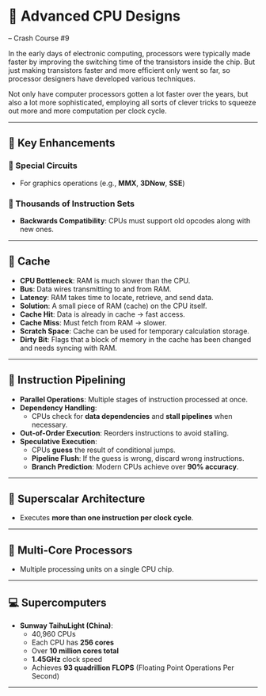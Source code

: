 # 🧠 Advanced CPU Designs
– Crash Course #9

In the early days of electronic computing, processors were typically made faster by improving the switching time of the transistors inside the chip. But just making transistors faster and more efficient only went so far, so processor designers have developed various techniques.

Not only have computer processors gotten a lot faster over the years, but also a lot more sophisticated, employing all sorts of clever tricks to squeeze out more and more computation per clock cycle.

---

## 🧩 Key Enhancements

### 🔧 Special Circuits
- For graphics operations (e.g., **MMX**, **3DNow**, **SSE**)

### 🧠 Thousands of Instruction Sets
- **Backwards Compatibility**: CPUs must support old opcodes along with new ones.

---

## 🧮 Cache
- **CPU Bottleneck**: RAM is much slower than the CPU.
- **Bus**: Data wires transmitting to and from RAM.
- **Latency**: RAM takes time to locate, retrieve, and send data.
- **Solution**: A small piece of RAM (cache) on the CPU itself.
- **Cache Hit**: Data is already in cache → fast access.
- **Cache Miss**: Must fetch from RAM → slower.
- **Scratch Space**: Cache can be used for temporary calculation storage.
- **Dirty Bit**: Flags that a block of memory in the cache has been changed and needs syncing with RAM.

---

## 🧱 Instruction Pipelining
- **Parallel Operations**: Multiple stages of instruction processed at once.
- **Dependency Handling**:
  - CPUs check for **data dependencies** and **stall pipelines** when necessary.
- **Out-of-Order Execution**: Reorders instructions to avoid stalling.
- **Speculative Execution**:
  - CPUs **guess** the result of conditional jumps.
  - **Pipeline Flush**: If the guess is wrong, discard wrong instructions.
  - **Branch Prediction**: Modern CPUs achieve over **90% accuracy**.

---

## 🚀 Superscalar Architecture
- Executes **more than one instruction per clock cycle**.

---

## 🧩 Multi-Core Processors
- Multiple processing units on a single CPU chip.

---

## 💻 Supercomputers
- **Sunway TaihuLight (China)**:
  - 40,960 CPUs
  - Each CPU has **256 cores**
  - Over **10 million cores total**
  - **1.45GHz** clock speed
  - Achieves **93 quadrillion FLOPS** (Floating Point Operations Per Second)

---